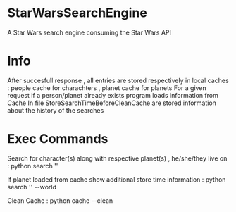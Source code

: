 # StarWarsSearchEngine
A Star Wars search engine consuming  the Star Wars API

# Info
After succesfull response , all entries are stored respectively in  local caches : people cache  for charachters , planet cache for planets
For a given request if a person/planet already exists program loads information from Cache
In file StoreSearchTimeBeforeCleanCache are stored information about the history of the searches

# Exec Commands
Search for character(s) along with respective planet(s) , he/she/they live on : python search '<name>'
  
If planet loaded from cache show additional store time information :  python search '<name>' --world
  
Clean Cache :   python cache --clean           


  
 
 
 
